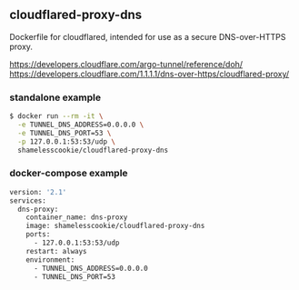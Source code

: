## cloudflared-proxy-dns

Dockerfile for cloudflared, intended for use as a secure DNS-over-HTTPS proxy.

https://developers.cloudflare.com/argo-tunnel/reference/doh/
https://developers.cloudflare.com/1.1.1.1/dns-over-https/cloudflared-proxy/

### standalone example

```bash
$ docker run --rm -it \
  -e TUNNEL_DNS_ADDRESS=0.0.0.0 \
  -e TUNNEL_DNS_PORT=53 \
  -p 127.0.0.1:53:53/udp \
  shamelesscookie/cloudflared-proxy-dns
```

### docker-compose example

```bash
version: '2.1'
services:
  dns-proxy:
    container_name: dns-proxy
    image: shamelesscookie/cloudflared-proxy-dns
    ports:
      - 127.0.0.1:53:53/udp
    restart: always
    environment:
      - TUNNEL_DNS_ADDRESS=0.0.0.0  
      - TUNNEL_DNS_PORT=53
```
